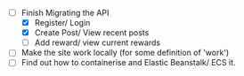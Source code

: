 - [ ] Finish Migrating the API
  - [X] Register/ Login
  - [X] Create Post/ View recent posts
  - [ ] Add reward/ view current rewards
- [ ] Make the site work locally (for some definition of 'work')
- [ ] Find out how to containerise and Elastic Beanstalk/ ECS it.